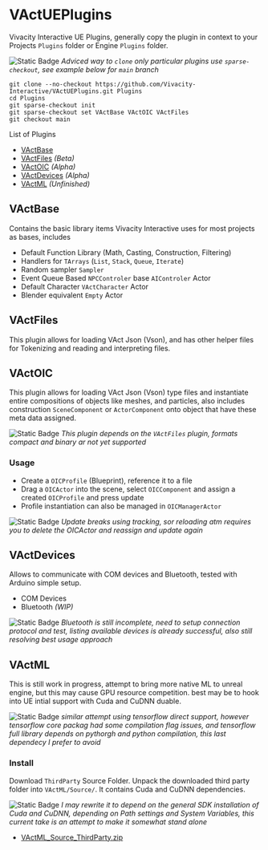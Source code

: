 # VActUEPlugins
Vivacity Interactive UE Plugins, generally copy the plugin in context to your Projects ``Plugins`` folder or Engine ``Plugins`` folder.

![Static Badge](https://img.shields.io/badge/Tip-green)
_Adviced way to ``clone`` only particular plugins use  ``sparse-checkout``, see example below for ``main`` branch_
```
git clone --no-checkout https://github.com/Vivacity-Interactive/VActUEPlugins.git Plugins
cd Plugins
git sparse-checkout init
git sparse-checkout set VActBase VActOIC VActFiles
git checkout main
```

List of Plugins
- [VActBase](#vactbase)
- [VActFiles](#vactfiles) _(Beta)_
- [VActOIC](#vactoic) _(Alpha)_
- [VActDevices](#vactdevices) _(Alpha)_
- [VActML](#vactml) _(Unfinished)_

## VActBase
Contains the basic library items Vivacity Interactive uses for most projects as bases, includes
- Default Function Library (Math, Casting, Construction, Filtering)
- Handlers for ``TArrays`` (``List``, ``Stack``, ``Queue``, ``Iterate``)
- Random sampler ``Sampler``
- Event Queue Based ``NPCControler`` base ``AIControler`` Actor
- Default Character ``VActCharacter`` Actor
- Blender equivalent `Empty` Actor

## VActFiles
This plugin allows for loading VAct Json (Vson), and has other helper files for Tokenizing and reading and interpreting files.

## VActOIC
This plugin allows for loading VAct Json (Vson) type files and instantiate entire compositions of objects like meshes, and particles, also includes construction ``SceneComponent`` or ``ActorComponent`` onto object that have these meta data assigned.

![Static Badge](https://img.shields.io/badge/Important-purple)
_This plugin depends on the ``VActFiles`` plugin, formats compact and binary ar not yet supported_

### Usage
- Create a ``OICProfile`` (Blueprint), reference it to a file
- Drag a ``OICActor`` into the scene, select ``OICComponent`` and assign a created ``OICProfile`` and press update
- Profile instantiation can also be managed in ``OICManagerActor``

![Static Badge](https://img.shields.io/badge/Warning-yellow)
_Update breaks using tracking, sor reloading atm requires you to delete the OICActor and reassign and update again_

## VActDevices
Allows to communicate with COM devices and Bluetooth, tested with Arduino simple setup.
- COM Devices
- Bluetooth _(WIP)_

![Static Badge](https://img.shields.io/badge/Note-blue)
_Bluetooth is still incomplete, need to setup connection protocol and test, listing available devices is already successful, also still resolving best usage approach_

## VActML
This is still work in progress, attempt to bring more native ML to unreal engine, but this may cause GPU resource competition. best may be to hook into UE intial support with Cuda and CuDNN duable.

![Static Badge](https://img.shields.io/badge/Note-blue)
_similar attempt using tensorflow direct support, however tensorflow core packag had some compilation flag issues, and tensorflow full library depends on pythorgh and python compilation, this last dependecy I prefer to avoid_

### Install
Download ``ThirdParty`` Source Folder. Unpack the downloaded third party folder into ``VActML/Source/``. It contains Cuda and CuDNN dependencies.

![Static Badge](https://img.shields.io/badge/Note-blue)
_I may rewrite it to depend on the general SDK installation of Cuda and CuDNN, depending on Path settings and System Variables, this current take is an attempt to make it somewhat stand alone_

- [VActML_Source_ThirdParty.zip](https://drive.google.com/file/d/1gFahD7kSydta6d4YZs3LgYqo54lmAFfP/view?usp=sharing "ThirdParty zip file dependencies")
